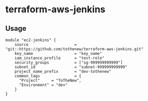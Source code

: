 # terraform-aws-jenkins

## Usage

```
module "ec2-jenkins" {
    source                    = "git::https://github.com/tothenew/terraform-aws-jenkins.git"
    key_name                  = "key_name"
    iam_instance_profile      = "test-role"
    security_groups           = ["sg-999999999999"]
    subnet_id                 = "subnet-999999999999"
    project_name_prefix       = "dev-tothenew"
    common_tags               = {
      "Project"     = "ToTheNew",
      "Environment" = "dev"
    }
}
```

<!--- BEGIN_TF_DOCS --->

<!--- END_TF_DOCS --->